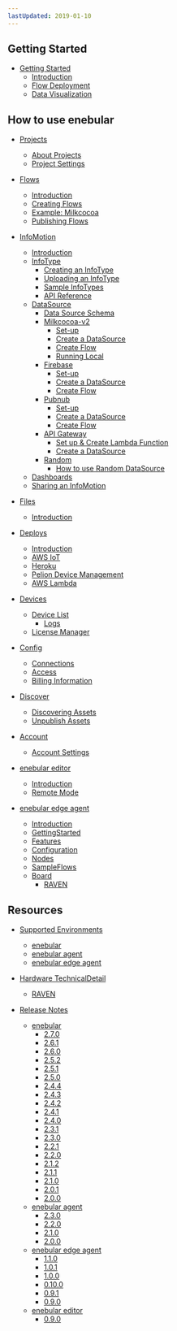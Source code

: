 ```yaml
---
lastUpdated: 2019-01-10
---
```


## Getting Started

- [Getting Started](GetStarted/index.md)
  - [Introduction](GetStarted/Introduction.md)
  - [Flow Deployment](GetStarted/FlowDeployment.md)
  - [Data Visualization](GetStarted/DataVisualization.md)

## How to use enebular

- [Projects]()
  - [About Projects](Project/index.md)
  - [Project Settings](Project/Settings.md)

- [Flows]()
  - [Introduction](Flows/Introduction.md)
  - [Creating Flows](Flows/CreateFlow.md)
  - [Example: Milkcocoa](Flows/FlowExampleMilkcocoa.md)
  - [Publishing Flows](Flows/PublishFlow.md)

- [InfoMotion]()
  - [Introduction](InfoMotion/Introduction.md)
  - [InfoType](InfoMotion/InfoTypeIntroduction.md)
    - [Creating an InfoType](InfoMotion/InfoMotionTool.md)
    - [Uploading an InfoType](InfoMotion/UploadInfoType.md)
    - [Sample InfoTypes](InfoMotion/SampleInfoTypes.md)
    - [API Reference](InfoMotion/APIReference.md)
  - [DataSource](InfoMotion/CreateDataSource.md)
    - [Data Source Schema](InfoMotion/DataSourceSchema.md)
    - [Milkcocoa-v2]()
      - [Set-up](InfoMotion/DataSource/Milkcocoa/Setup.md)
      - [Create a DataSource](InfoMotion/DataSource/Milkcocoa/CreateDataSource.md)
      - [Create Flow](InfoMotion/DataSource/Milkcocoa/CreateFlow.md)
      - [Running Local](InfoMotion/DataSource/Milkcocoa/RunningLocal.md)
    - [Firebase]()
      - [Set-up](InfoMotion/DataSource/Firebase/Setup.md)
      - [Create a DataSource](InfoMotion/DataSource/Firebase/CreateDataSource.md)
      - [Create Flow](InfoMotion/DataSource/Firebase/CreateFlow.md)
    - [Pubnub]()
      - [Set-up](InfoMotion/DataSource/Pubnub/Setup.md)
      - [Create a DataSource](InfoMotion/DataSource/Pubnub/CreateDataSource.md)
      - [Create Flow](InfoMotion/DataSource/Pubnub/CreateFlow.md)
    - [API Gateway]()
      - [Set up & Create Lambda Function](InfoMotion/DataSource/APIGateway/CreateLambdaFunction.md)
      - [Create a DataSource](InfoMotion/DataSource/APIGateway/CreateDataSource.md)
    - [Random]()
      - [How to use Random DataSource](InfoMotion/DataSource/Random/SetUp.md)
  - [Dashboards](InfoMotion/CreateInfoMotion.md)
  - [Sharing an InfoMotion](InfoMotion/ShareInfoMotion.md)

- [Files]()
  - [Introduction](Files/index.md)

- [Deploys]()
  - [Introduction](Deploy/index.md)
  - [AWS IoT](Deploy/DeployFlow/AWSIoT/index.md)
  - [Heroku](Deploy/DeployFlow/Heroku/index.md)
  - [Pelion Device Management](Deploy/DeployFlow/mbed/index.md)
  - [AWS Lambda](Deploy/DeployFlow/Lambda/index.md)

- [Devices]()
  - [Device List](Device/DeviceList.md)
    - [Logs](Device/Logs.md)
  - [License Manager](Device/LicenseManager.md)

- [Config]()
  - [Connections](Config/Connections.md)
  - [Access](Config/Access.md)
  - [Billing Information](Config/BillingInformation.md)

- [Discover]()
  - [Discovering Assets](Discover/index.md)
  - [Unpublish Assets](Discover/UnpublishAssets.md)

- [Account]()
  - [Account Settings](Account/index.md)

- [enebular editor]()
  - [Introduction](EnebularEditor/index.md)
  - [Remote Mode](EnebularEditor/RemoteMode.md)

- [enebular edge agent]()
  - [Introduction](EnebularEdgeAgent/introduction.md)
  - [GettingStarted](EnebularEdgeAgent/GettingStarted.md)
  - [Features](EnebularEdgeAgent/Features.md)
  - [Configuration](EnebularEdgeAgent/Configuration.md)
  - [Nodes](EnebularEdgeAgent/Nodes.md)
  - [SampleFlows](EnebularEdgeAgent/SampleFlows.md)
  - [Board](Board/Introduction.md)
    - [RAVEN](Board/RAVEN.md)

## Resources

- [Supported Environments]()
  - [enebular](Other/Support.md#enebular)
  - [enebular agent](Other/Support.md#enebular-agent)
  - [enebular edge agent](Other/Support.md#enebular-edge-agent)

- [Hardware TechnicalDetail]()
  - [RAVEN](Other/HWSpec-RAVEN.md)

- [Release Notes]()
  - [enebular](Releases/index.md#enebular)
    - [2.7.0](Releases/enebular/2.7.0.md)
    - [2.6.1](Releases/enebular/2.6.1.md)
    - [2.6.0](Releases/enebular/2.6.0.md)
    - [2.5.2](Releases/enebular/2.5.2.md)
    - [2.5.1](Releases/enebular/2.5.1.md)
    - [2.5.0](Releases/enebular/2.5.0.md)
    - [2.4.4](Releases/enebular/2.4.4.md)
    - [2.4.3](Releases/enebular/2.4.3.md)
    - [2.4.2](Releases/enebular/2.4.2.md)
    - [2.4.1](Releases/enebular/2.4.1.md)
    - [2.4.0](Releases/enebular/2.4.0.md)
    - [2.3.1](Releases/enebular/2.3.1.md)
    - [2.3.0](Releases/enebular/2.3.0.md)
    - [2.2.1](Releases/enebular/2.2.1.md)
    - [2.2.0](Releases/enebular/2.2.0.md)
    - [2.1.2](Releases/enebular/2.1.2.md)
    - [2.1.1](Releases/enebular/2.1.1.md)
    - [2.1.0](Releases/enebular/2.1.0.md)
    - [2.0.1](Releases/enebular/2.0.1.md)
    - [2.0.0](Releases/enebular/2.0.0.md)
  - [enebular agent](Releases/index.md#enebular-agent)
    - [2.3.0](Releases/enebular-agent/2.3.0.md)
    - [2.2.0](Releases/enebular-agent/2.2.0.md)
    - [2.1.0](Releases/enebular-agent/2.1.0.md)
    - [2.0.0](Releases/enebular-agent/2.0.0.md)
  - [enebular edge agent](Releases/index.md#enebular-edge-agent)
    - [1.1.0](Releases/enebular-edge-agent/1.1.0.md)
    - [1.0.1](Releases/enebular-edge-agent/1.0.1.md)
    - [1.0.0](Releases/enebular-edge-agent/1.0.0.md)
    - [0.10.0](Releases/enebular-edge-agent/0.10.0.md)
    - [0.9.1](Releases/enebular-edge-agent/0.9.1.md)
    - [0.9.0](Releases/enebular-edge-agent/0.9.0.md)
  - [enebular editor](Releases/index.md#enebular-editor)
    - [0.9.0](Releases/enebular-editor/0.9.0.md)
